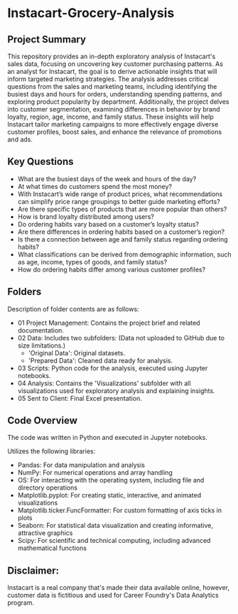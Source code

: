 # Instacart-Grocery-Analysis
## Project Summary
This repository provides an in-depth exploratory analysis of Instacart's sales data, focusing on uncovering key customer purchasing patterns. As an analyst for Instacart, the goal is to derive actionable insights that will inform targeted marketing strategies. The analysis addresses critical questions from the sales and marketing teams, including identifying the busiest days and hours for orders, understanding spending patterns, and exploring product popularity by department. Additionally, the project delves into customer segmentation, examining differences in behavior by brand loyalty, region, age, income, and family status. These insights will help Instacart tailor marketing campaigns to more effectively engage diverse customer profiles, boost sales, and enhance the relevance of promotions and ads.
## Key Questions  
- What are the busiest days of the week and hours of the day?
- At what times do customers spend the most money?
- With Instacart’s wide range of product prices, what recommendations can simplify price range groupings to better guide marketing efforts?
- Are there specific types of products that are more popular than others?
- How is brand loyalty distributed among users?
- Do ordering habits vary based on a customer’s loyalty status?
- Are there differences in ordering habits based on a customer’s region?
- Is there a connection between age and family status regarding ordering habits?
- What classifications can be derived from demographic information, such as age, income, types of goods, and family status?
- How do ordering habits differ among various customer profiles?
## Folders
Description of folder contents are as follows:
- 01 Project Management: Contains the project brief and related documentation.
- 02 Data: Includes two subfolders: (Data not uploaded to GitHub due to size limitations.)
  - 'Original Data': Original datasets.
  - 'Prepared Data': Cleaned data ready for analysis.
- 03 Scripts: Python code for the analysis, executed using Jupyter notebooks.
- 04 Analysis: Contains the 'Visualizations' subfolder with all visualizations used for exploratory analysis and explaining insights.
- 05 Sent to Client: Final Excel presentation.
## Code Overview
The code was written in Python and executed in Jupyter notebooks.

 Utilizes the following libraries:
- Pandas: For data manipulation and analysis
- NumPy: For numerical operations and array handling
- OS: For interacting with the operating system, including file and directory operations
- Matplotlib.pyplot: For creating static, interactive, and animated visualizations
- Matplotlib.ticker.FuncFormatter: For custom formatting of axis ticks in plots
- Seaborn: For statistical data visualization and creating informative, attractive graphics
- Scipy: For scientific and technical computing, including advanced mathematical functions
## Disclaimer:
Instacart is a real company that's made their data available online, however, customer data is fictitious and used for Career Foundry's Data Analytics program.
